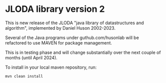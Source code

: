 # JLODA library version 2

This is new release of the JLODA "java library of datastructures and algorithm", implemented by Daniel Huson 2002-2023.

Several of the Java programs under guthub.com/husonlab will be refactored to use MAVEN for package management.

This is in testing phase and will change substantially over the next couple of months (until April 2024).

To install in your local maven repository, run:

``mvn clean install``